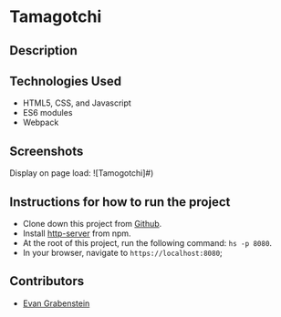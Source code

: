 # Tamagotchi

## Description

## Technologies Used

* HTML5, CSS, and Javascript
* ES6 modules
* Webpack

## Screenshots
Display on page load:
![Tamogotchi]#)


## Instructions for how to run the project

* Clone down this project from [Github](https://github.com/nss-evening-cohort-10/chatty-group-project-fire-bellied-toads).
* Install [http-server](https://www.npmjs.com/package/http-server) from npm.
* At the root of this project, run the following command: `hs -p 8080`.
* In your browser, navigate to `https://localhost:8080`;

## Contributors
* [Evan Grabenstein](https://github.com/evangdesigns)

